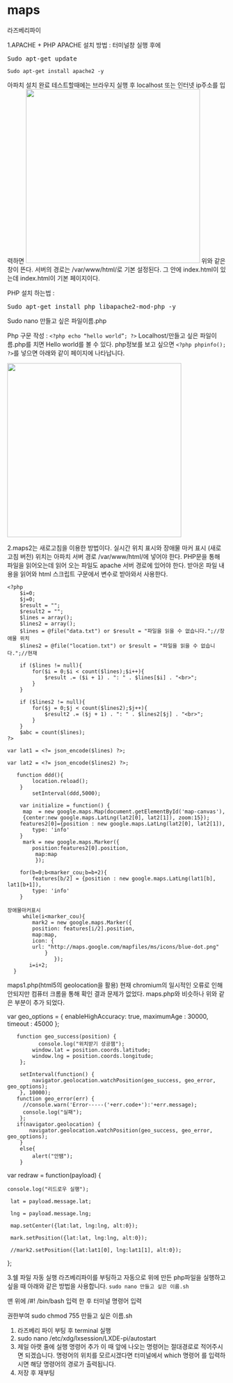 # maps

라즈베리파이 

1.APACHE + PHP
APACHE 설치 방법 : 
터미널창 실행 후에
<pre>Sudo apt-get update</pre>
```Sudo apt-get install apache2 -y```

아파치 설치 완료
테스트할때에는 브라우지 실행 후 localhost 또는 인터넷 ip주소를 입력하면
<img src="https://user-images.githubusercontent.com/48506474/70411451-9f1abb80-1a95-11ea-9458-be031e5a0202.png" width=400px>
위와 같은 창이 뜬다. 서버의 경로는 /var/www/html/로 기본 설정된다.
그 안에 index.html이 있는데 index.html이 기본 페이지이다.

PHP 설치 하는법 :
<pre>Sudo apt-get install php libapache2-mod-php -y</pre>
Sudo nano 만들고 싶은 파일이름.php

Php 구문 작성 : 
```<?php echo “hello world”; ?>```
Localhost/만들고 싶은 파일이름.php를 치면
Hello world를 볼 수 있다.
php정보를 보고 싶으면 ```<?php phpinfo(); ?>```를 넣으면 아래와 같이 페이지에 나타납니다.


<img src="https://user-images.githubusercontent.com/48506474/70418585-0725cd80-1aa7-11ea-87e1-2be2069363c7.jpg" width=400px>



2.maps2는 새로고침을 이용한 방법이다.
실시간 위치 표시와 장애물 마커 표시 (새로고침 버전)
위치는 아파치 서버 경로 /var/www/html/에 넣어야 한다.
PHP문을 통해 파일을 읽어오는데 읽어 오는 파일도 apache 서버 경로에 있어야 한다.
받아온 파일 내용을 읽어와 html 스크립트 구문에서 변수로 받아와서 사용한다.
```
<?php
	$i=0;
	$j=0;
	$result = "";
	$result2 = "";
	$lines = array();
	$lines2 = array();
	$lines = @file("data.txt") or $result = "파일을 읽을 수 없습니다.";//장애물 위치
	$lines2 = @file("location.txt") or $result = "파일을 읽을 수 없습니다.";//현재 

	if ($lines != null){
		for($i = 0;$i < count($lines);$i++){
			$result .= ($i + 1) . ": " . $lines[$i] . "<br>";
		}
	}

	if ($lines2 != null){
		for($j = 0;$j < count($lines2);$j++){
			$result2 .= ($j + 1) . ": " . $lines2[$j] . "<br>";
		}
	}
	$abc = count($lines);
?>
```
```var lat1 = <?= json_encode($lines) ?>;```

```var lat2 = <?= json_encode($lines2) ?>;```


	   function ddd(){
			location.reload();
		}
			setInterval(ddd,5000);

		var initialize = function() {
		 map  = new google.maps.Map(document.getElementById('map-canvas'), 
		 {center:new google.maps.LatLng(lat2[0], lat2[1]), zoom:15});
		features2[0]={position : new google.maps.LatLng(lat2[0], lat2[1]),
			type: 'info'
		}
		 mark = new google.maps.Marker({
			position:features2[0].position,
			 map:map
			 });

		for(b=0;b<marker_cou;b=b+2){
			features[b/2] = {position : new google.maps.LatLng(lat1[b], lat1[b+1]),
			type: 'info'
		}

    장애물마커표시
		 while(i<marker_cou){
			mark2 = new google.maps.Marker({
			position: features[i/2].position,
			map:map,
			icon: {
			url: "http://maps.google.com/mapfiles/ms/icons/blue-dot.png"
		        }
                   });
		   i=i+2;
	  }

maps1.php(html5의 geolocation을 활용)
현재 chromium의 일시적인 오류로 인해 안되지만 컴퓨터 크롬을 통해 확인 결과 문제가 없었다.
maps.php와 비슷하나 위와 같은 부분이 추가 되었다.



var geo_options = {
		enableHighAccuracy: true, 
		maximumAge        : 30000, 
		timeout           : 45000
		};

	   function geo_success(position) {
		      console.log("위치받기 성공잼");
		    window.lat = position.coords.latitude;
		    window.lng = position.coords.longitude;
		};
		
		setInterval(function() {
			navigator.geolocation.watchPosition(geo_success, geo_error, geo_options);
		}, 10000);
	   function geo_error(err) {
		 //console.warn('Error-----('+err.code+'):'+err.message);
		 console.log("실패");
		};
	   if(navigator.geolocation) {
		   navigator.geolocation.watchPosition(geo_success, geo_error, geo_options);
		}
		else{
			alert("안됌");
		}
   
   
   var redraw = function(payload) {
	
	console.log("리드로우 실행");
     
     lat = payload.message.lat;
     
     lng = payload.message.lng;
     
     map.setCenter({lat:lat, lng:lng, alt:0});
     
     mark.setPosition({lat:lat, lng:lng, alt:0});
     
     //mark2.setPosition({lat:lat1[0], lng:lat1[1], alt:0});
   };
   
3.쉘 파일 자동 실행
라즈베리파이를 부팅하고 자동으로 위에 만든 php파일을 실행하고 싶을 때 아래와 같은 방법을 사용합니다.
```sudo nano 만들고 싶은 이름.sh```

맨 위에 /#! /bin/bash 입력 한 후
터미널 명령어 입력

권한부여
sudo chmod 755 만들고 싶은 이름.sh

1. 라즈베리 파이 부팅 후 terminal 실행
2. sudo nano /etc/xdg/lxsession/LXDE-pi/autostart
3. 제일 아랫 줄에 실행 명령어 추가
    이 때 앞에 나오는 명령어는 절대경로로 적어주시면 되겠습니다. 명령어의 위치를 모르시겠다면 터미널에서
    which 명령어 를 입력하시면 해당 명령어의 경로가 출력됩니다.
4. 저장 후 재부팅
